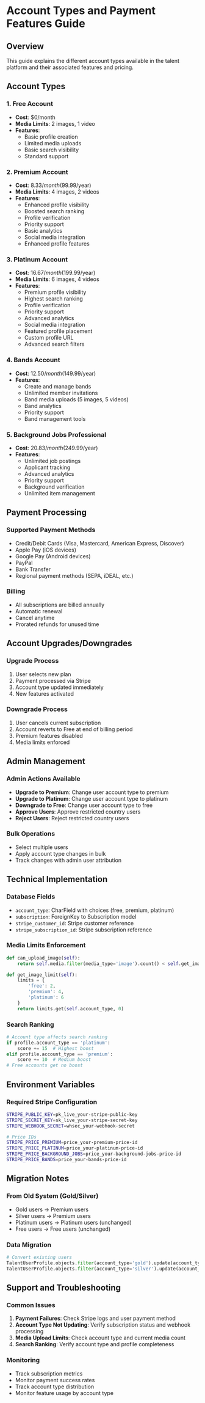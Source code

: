 # Account Types and Payment Features Guide

## Overview
This guide explains the different account types available in the talent platform and their associated features and pricing.

## Account Types

### 1. Free Account
- **Cost**: $0/month
- **Media Limits**: 2 images, 1 video
- **Features**:
  - Basic profile creation
  - Limited media uploads
  - Basic search visibility
  - Standard support

### 2. Premium Account
- **Cost**: $8.33/month ($99.99/year)
- **Media Limits**: 4 images, 2 videos
- **Features**:
  - Enhanced profile visibility
  - Boosted search ranking
  - Profile verification
  - Priority support
  - Basic analytics
  - Social media integration
  - Enhanced profile features

### 3. Platinum Account
- **Cost**: $16.67/month ($199.99/year)
- **Media Limits**: 6 images, 4 videos
- **Features**:
  - Premium profile visibility
  - Highest search ranking
  - Profile verification
  - Priority support
  - Advanced analytics
  - Social media integration
  - Featured profile placement
  - Custom profile URL
  - Advanced search filters

### 4. Bands Account
- **Cost**: $12.50/month ($149.99/year)
- **Features**:
  - Create and manage bands
  - Unlimited member invitations
  - Band media uploads (5 images, 5 videos)
  - Band analytics
  - Priority support
  - Band management tools

### 5. Background Jobs Professional
- **Cost**: $20.83/month ($249.99/year)
- **Features**:
  - Unlimited job postings
  - Applicant tracking
  - Advanced analytics
  - Priority support
  - Background verification
  - Unlimited item management

## Payment Processing

### Supported Payment Methods
- Credit/Debit Cards (Visa, Mastercard, American Express, Discover)
- Apple Pay (iOS devices)
- Google Pay (Android devices)
- PayPal
- Bank Transfer
- Regional payment methods (SEPA, iDEAL, etc.)

### Billing
- All subscriptions are billed annually
- Automatic renewal
- Cancel anytime
- Prorated refunds for unused time

## Account Upgrades/Downgrades

### Upgrade Process
1. User selects new plan
2. Payment processed via Stripe
3. Account type updated immediately
4. New features activated

### Downgrade Process
1. User cancels current subscription
2. Account reverts to Free at end of billing period
3. Premium features disabled
4. Media limits enforced

## Admin Management

### Admin Actions Available
- **Upgrade to Premium**: Change user account type to premium
- **Upgrade to Platinum**: Change user account type to platinum
- **Downgrade to Free**: Change user account type to free
- **Approve Users**: Approve restricted country users
- **Reject Users**: Reject restricted country users

### Bulk Operations
- Select multiple users
- Apply account type changes in bulk
- Track changes with admin user attribution

## Technical Implementation

### Database Fields
- `account_type`: CharField with choices (free, premium, platinum)
- `subscription`: ForeignKey to Subscription model
- `stripe_customer_id`: Stripe customer reference
- `stripe_subscription_id`: Stripe subscription reference

### Media Limits Enforcement
```python
def can_upload_image(self):
    return self.media.filter(media_type='image').count() < self.get_image_limit()

def get_image_limit(self):
    limits = {
        'free': 2,
        'premium': 4,
        'platinum': 6
    }
    return limits.get(self.account_type, 0)
```

### Search Ranking
```python
# Account type affects search ranking
if profile.account_type == 'platinum':
    score += 15  # Highest boost
elif profile.account_type == 'premium':
    score += 10  # Medium boost
# Free accounts get no boost
```

## Environment Variables

### Required Stripe Configuration
```bash
STRIPE_PUBLIC_KEY=pk_live_your-stripe-public-key
STRIPE_SECRET_KEY=sk_live_your-stripe-secret-key
STRIPE_WEBHOOK_SECRET=whsec_your-webhook-secret

# Price IDs
STRIPE_PRICE_PREMIUM=price_your-premium-price-id
STRIPE_PRICE_PLATINUM=price_your-platinum-price-id
STRIPE_PRICE_BACKGROUND_JOBS=price_your-background-jobs-price-id
STRIPE_PRICE_BANDS=price_your-bands-price-id
```

## Migration Notes

### From Old System (Gold/Silver)
- Gold users → Premium users
- Silver users → Premium users
- Platinum users → Platinum users (unchanged)
- Free users → Free users (unchanged)

### Data Migration
```python
# Convert existing users
TalentUserProfile.objects.filter(account_type='gold').update(account_type='premium')
TalentUserProfile.objects.filter(account_type='silver').update(account_type='premium')
```

## Support and Troubleshooting

### Common Issues
1. **Payment Failures**: Check Stripe logs and user payment method
2. **Account Type Not Updating**: Verify subscription status and webhook processing
3. **Media Upload Limits**: Check account type and current media count
4. **Search Ranking**: Verify account type and profile completeness

### Monitoring
- Track subscription metrics
- Monitor payment success rates
- Track account type distribution
- Monitor feature usage by account type
